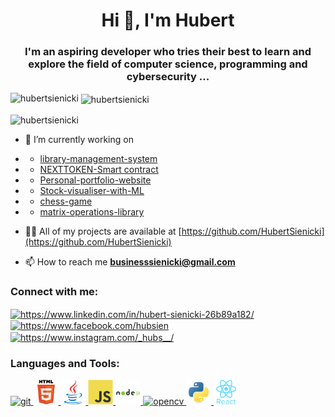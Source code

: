 <h1 align="center">Hi 👋, I'm Hubert</h1>
<h3 align="center">I'm an aspiring developer who tries their best to learn and explore the field of computer science, programming and cybersecurity ...</h3>

<p><img align="left" src="https://github-readme-stats.vercel.app/api/top-langs?username=hubertsienicki&show_icons=true&locale=en&layout=compact" alt="hubertsienicki" /></p>

<p>&nbsp;<img align="center" src="https://github-readme-stats.vercel.app/api?username=hubertsienicki&show_icons=true&locale=en" alt="hubertsienicki" /></p>

<p><img align="center" src="https://github-readme-streak-stats.herokuapp.com/?user=hubertsienicki&" alt="hubertsienicki" /></p>

- 🔭 I’m currently working on 
- - [library-management-system](https://github.com/HubertSienicki/library-management-system)
- - [NEXTTOKEN-Smart contract](https://github.com/HubertSienicki/Etherum-Blockchain-Token-NEXT)
- - [Personal-portfolio-website](https://github.com/HubertSienicki/Personal-portfolio-website)
- - [Stock-visualiser-with-ML](https://github.com/HubertSienicki/Stock-Visualizer-With-ML)
- - [chess-game](https://github.com/HubertSienicki/chess-game)
- - [matrix-operations-library](https://github.com/HubertSienicki/matrix-operations-library)


- 👨‍💻 All of my projects are available at [https://github.com/HubertSienicki](https://github.com/HubertSienicki)

- 📫 How to reach me **businesssienicki@gmail.com**

<h3 align="left">Connect with me:</h3>
<p align="left">
<a href="https://www.linkedin.com/in/hubert-sienicki-26b89a182/" target="blank"><img align="center" src="https://raw.githubusercontent.com/rahuldkjain/github-profile-readme-generator/master/src/images/icons/Social/linked-in-alt.svg" alt="https://www.linkedin.com/in/hubert-sienicki-26b89a182/" height="30" width="40" /></a>
<a href="https://www.facebook.com/hubsien/" target="blank"><img align="center" src="https://raw.githubusercontent.com/rahuldkjain/github-profile-readme-generator/master/src/images/icons/Social/facebook.svg" alt="https://www.facebook.com/hubsien" height="30" width="40" /></a>
<a href="https://www.instagram.com/_hubs__/" target="blank"><img align="center" src="https://raw.githubusercontent.com/rahuldkjain/github-profile-readme-generator/master/src/images/icons/Social/instagram.svg" alt="https://www.instagram.com/_hubs__/" height="30" width="40" /></a>
</p>

<h3 align="left">Languages and Tools:</h3>
<p align="left"> <a href="https://git-scm.com/" target="_blank" rel="noreferrer"> <img src="https://www.vectorlogo.zone/logos/git-scm/git-scm-icon.svg" alt="git" width="40" height="40"/> </a> <a href="https://www.w3.org/html/" target="_blank" rel="noreferrer"> <img src="https://raw.githubusercontent.com/devicons/devicon/master/icons/html5/html5-original-wordmark.svg" alt="html5" width="40" height="40"/> </a> <a href="https://www.java.com" target="_blank" rel="noreferrer"> <img src="https://raw.githubusercontent.com/devicons/devicon/master/icons/java/java-original.svg" alt="java" width="40" height="40"/> </a> <a href="https://developer.mozilla.org/en-US/docs/Web/JavaScript" target="_blank" rel="noreferrer"> <img src="https://raw.githubusercontent.com/devicons/devicon/master/icons/javascript/javascript-original.svg" alt="javascript" width="40" height="40"/> </a> <a href="https://nodejs.org" target="_blank" rel="noreferrer"> <img src="https://raw.githubusercontent.com/devicons/devicon/master/icons/nodejs/nodejs-original-wordmark.svg" alt="nodejs" width="40" height="40"/> </a> <a href="https://opencv.org/" target="_blank" rel="noreferrer"> <img src="https://www.vectorlogo.zone/logos/opencv/opencv-icon.svg" alt="opencv" width="40" height="40"/> </a> <a href="https://www.python.org" target="_blank" rel="noreferrer"> <img src="https://raw.githubusercontent.com/devicons/devicon/master/icons/python/python-original.svg" alt="python" width="40" height="40"/> </a> <a href="https://reactjs.org/" target="_blank" rel="noreferrer"> <img src="https://raw.githubusercontent.com/devicons/devicon/master/icons/react/react-original-wordmark.svg" alt="react" width="40" height="40"/> </a> </p>



